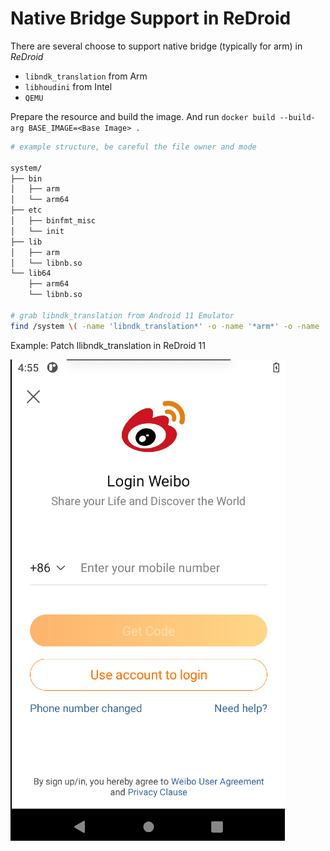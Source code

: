 # Native Bridge Support in ReDroid

There are several choose to support native bridge (typically for arm) in *ReDroid*
- `libndk_translation` from Arm
- `libhoudini` from Intel
- `QEMU`

Prepare the resource and build the image.
And run `docker build --build-arg BASE_IMAGE=<Base Image> .`

```bash
# example structure, be careful the file owner and mode

system/
├── bin
│   ├── arm
│   └── arm64
├── etc
│   ├── binfmt_misc
│   └── init
├── lib
│   ├── arm
│   └── libnb.so
└── lib64
    ├── arm64
    └── libnb.so

# grab libndk_translation from Android 11 Emulator
find /system \( -name 'libndk_translation*' -o -name '*arm*' -o -name 'ndk_translation*' \) | tar -cf native-bridge.tar -T - 

```

Example: Patch llibndk_translation in ReDroid 11

![Screenshot of ReDroid 11 with libndk_translation](./redroid_11_libndk_translation.png)
